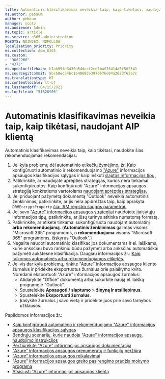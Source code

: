 ```yaml
---
title: Automatinis klasifikavimas neveikia taip, kaip tikėtasi, naudojant AIP klientą
ms.author: pebaum
author: pebaum
manager: scotv
ms.audience: Admin
ms.topic: article
ms.service: o365-administration
ROBOTS: NOINDEX, NOFOLLOW
localization_priority: Priority
ms.collection: Adm_O365
ms.custom:
- "9002266"
- "4373"
ms.openlocfilehash: b7ab09fe8430a54dacf2cd1ba076414a5f562541
ms.sourcegitcommit: 8bc60ec34bc1e40685e3976576e04a2623f63a7c
ms.translationtype: MT
ms.contentlocale: lt-LT
ms.lasthandoff: 04/15/2021
ms.locfileid: "51820906"
---
```

# <a name="automatic-classification-not-behaving-as-expected-with-the-aip-client"></a>Automatinis klasifikavimas neveikia taip, kaip tikėtasi, naudojant AIP klientą

Automatinis klasifikavimas neveikia taip, kaip tikėtasi, naudokite šias rekomenduojamas rekomendacijas:

1. Jei kyla problemų dėl automatinio etikečių žymėjimo, žr. Kaip konfigūruoti automatinio ir rekomenduojamo ["Azure"](https://docs.microsoft.com/azure/information-protection/configure-policy-classification) informacijos apsaugos klasifikacijos sąlygas ir kaip ieškoti [slaptos informacijos tipų.](https://docs.microsoft.com/microsoft-365/compliance/sensitive-information-type-entity-definitions)
2. Patikrinkite, ar naudojate aprėpties strategijas, kurios nėra tinkamai sukonfigūruotos: Kaip konfigūruoti "Azure" informacijos apsaugos strategiją konkretiems vartotojams [naudojant aprėpties strategijas.](https://docs.microsoft.com/azure/information-protection/configure-policy-scope)
3. Jei priduojant pažymėtą dokumentą "Outlook" neveikia automatinis ženklinimas, patikrinkite, ar jis nėra apibrėžtas taip, kaip aprašyta `DRMEncryptProperty` [čia: IRM registro saugos parametrai.](https://docs.microsoft.com/deployoffice/security/protect-sensitive-messages-and-documents-by-using-irm-in-office#office-2016-irm-registry-key-options)
4. Jei savo ["Azure" informacijos apsaugos strategijai](https://support.office.com/article/What-the-sensitive-information-types-look-for-fd505979-76be-4d9f-b459-abef3fc9e86b) naudojote įtaisytųjų informacijos tipų, patikrinkite, ar jūsų turinys atitinka numatomą formatą.
5. Patikrinkite, ar etiketė tinkamai sukonfigūruota naudojant automatinį **arba** **rekomenduojamą**. (**Automatinis ženklinimas** galimas visoms "Microsoft 365" programoms, o **rekomenduojama** visoms "Microsoft 365" programoms, išskyrus "Outlook".)
6. Negalite naudoti automatinio klasifikacijos dokumentams ir el. laiškams, kurie anksčiau buvo rankiniu būdu pažymėti arba anksčiau automatiškai pažymėti aukštesne klasifikacija.  Daugiau informacijos žr.: [Kaip taikomos automatinės arba rekomenduojamos etiketės.](https://docs.microsoft.com/azure/information-protection/configure-policy-classification#how-automatic-or-recommended-labels-are-applied)
7. Jei vis dar kyla problemų, rinkite "Azure" informacijos apsaugos kliento žurnalus ir pridėkite eksportuotus žurnalus prie palaikymo kvito. Norėdami eksportuoti "Azure" informacijos apsaugos žurnalus:
    - Atidarykite "Office" dokumentą arba sukurkite naują el. laišką programoje "Outlook".
    - Spustelėkite **Apsaugoti / slaptumo**  >  **žinyną ir atsiliepimus.**
    - Spustelėkite **Eksportuoti žurnalus.**
    - Įrašykite žurnalus į savo vietą ir pridėkite juos prie savo tarnybos užklausos.

Papildomos informacijos žr.:

- [Kaip konfigūruoti automatinio ir rekomenduojamo "Azure" informacijos apsaugos klasifikacijos sąlygas](https://docs.microsoft.com/azure/information-protection/configure-policy-classification)
- [Bendrųjų scenarijų, kurie naudoja "Azure" informacijos apsaugą, naudojimo instrukcijos](https://docs.microsoft.com/azure/information-protection/how-to-guides)
- [Peržiūrėkite "Azure" informacijos apsaugos dokumentaciją](https://docs.microsoft.com/azure/information-protection/what-is-information-protection)
- ["Azure" informacijos apsaugos prenumeratų ir funkcijų peržiūra](https://azure.microsoft.com/pricing/details/information-protection)
- ["Azure" informacijos apsaugos reikalavimai](https://docs.microsoft.com/azure/information-protection/get-started/requirements)
- ["Azure" informacijos apsaugos greito pasirengimo pradžia mokymo programa](https://docs.microsoft.com/azure/information-protection/get-started/infoprotect-quick-start-tutorial)
- [Atsisiųsti "Azure" informacijos apsaugos klientą](https://www.microsoft.com/download/details.aspx?id=53018)
